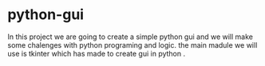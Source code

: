 # python-gui
In this project we are going to create a simple python gui and we will make some chalenges with python programing and logic.
the main madule we will use is tkinter which has made to create gui in python .
